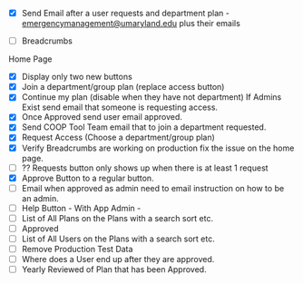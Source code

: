 - [x] Send Email after a user requests and department plan - emergencymanagement@umaryland.edu plus their emails

- [ ] Breadcrumbs

Home Page 
- [x] Display only two new buttons 
- [x] Join a department/group plan (replace access button)
- [x] Continue my plan (disable when they have not department)
If Admins Exist send email that someone is requesting access.
- [x] Once Approved send user email approved.
- [x] Send COOP Tool Team email  that  to join a department requested.
- [x] Request Access (Choose a department/group plan)
- [X] Verify Breadcrumbs are working on production fix the issue on the home page.
- [ ] ?? Requests button only shows up when there is at least 1 request
- [x] Approve Button to a regular button.
- [ ] Email when approved as admin need to email instruction on how to be an admin.
- [ ] Help Button - With
App Admin - 
- [ ] List of All Plans on the Plans with a search sort etc.
- [ ] Approved
- [ ] List of All Users on the Plans with a search sort etc.
- [ ] Remove Production Test Data 
- [ ] Where does  a User end up after they are approved.
- [ ] Yearly Reviewed  of Plan that has been Approved.
